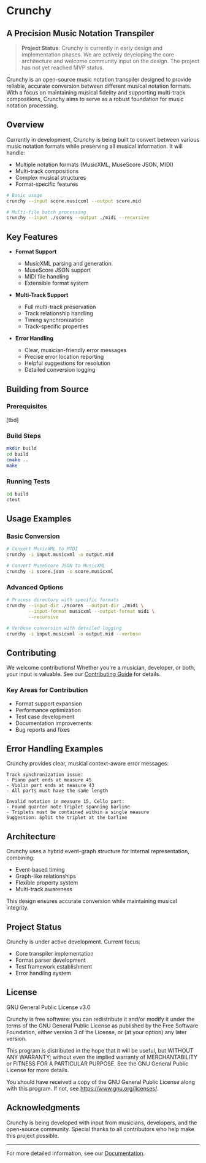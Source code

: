 # Crunchy
## A Precision Music Notation Transpiler

> **Project Status**: Crunchy is currently in early design and implementation phases. We are actively developing the core architecture and welcome community input on the design. The project has not yet reached MVP status.

Crunchy is an open-source music notation transpiler designed to provide reliable, accurate conversion between different musical notation formats. With a focus on maintaining musical fidelity and supporting multi-track compositions, Crunchy aims to serve as a robust foundation for music notation processing.

## Overview

Currently in development, Crunchy is being built to convert between various music notation formats while preserving all musical information. It will handle:
- Multiple notation formats (MusicXML, MuseScore JSON, MIDI)
- Multi-track compositions
- Complex musical structures
- Format-specific features

```bash
# Basic usage
crunchy --input score.musicxml --output score.mid

# Multi-file batch processing
crunchy --input ./scores --output ./midi --recursive
```

## Key Features

- **Format Support**
  - MusicXML parsing and generation
  - MuseScore JSON support
  - MIDI file handling
  - Extensible format system

- **Multi-Track Support**
  - Full multi-track preservation
  - Track relationship handling
  - Timing synchronization
  - Track-specific properties

- **Error Handling**
  - Clear, musician-friendly error messages
  - Precise error location reporting
  - Helpful suggestions for resolution
  - Detailed conversion logging

## Building from Source

### Prerequisites
[tbd]

### Build Steps
```bash
mkdir build
cd build
cmake ..
make
```

### Running Tests
```bash
cd build
ctest
```

## Usage Examples

### Basic Conversion
```bash
# Convert MusicXML to MIDI
crunchy -i input.musicxml -o output.mid

# Convert MuseScore JSON to MusicXML
crunchy -i score.json -o score.musicxml
```

### Advanced Options
```bash
# Process directory with specific formats
crunchy --input-dir ./scores --output-dir ./midi \
        --input-format musicxml --output-format midi \
        --recursive

# Verbose conversion with detailed logging
crunchy -i input.musicxml -o output.mid --verbose
```

## Contributing

We welcome contributions! Whether you're a musician, developer, or both, your input is valuable. See our [Contributing Guide](CONTRIBUTING.md) for details.

### Key Areas for Contribution
- Format support expansion
- Performance optimization
- Test case development
- Documentation improvements
- Bug reports and fixes

## Error Handling Examples

Crunchy provides clear, musical context-aware error messages:

```
Track synchronization issue:
- Piano part ends at measure 45
- Violin part ends at measure 43
- All parts must have the same length
```

```
Invalid notation in measure 15, Cello part:
- Found quarter note triplet spanning barline
- Triplets must be contained within a single measure
Suggestion: Split the triplet at the barline
```

## Architecture

Crunchy uses a hybrid event-graph structure for internal representation, combining:
- Event-based timing
- Graph-like relationships
- Flexible property system
- Multi-track awareness

This design ensures accurate conversion while maintaining musical integrity.

## Project Status

Crunchy is under active development. Current focus:
- Core transpiler implementation
- Format parser development
- Test framework establishment
- Error handling system

## License

GNU General Public License v3.0

Crunchy is free software: you can redistribute it and/or modify it under the terms of the GNU General Public License as published by the Free Software Foundation, either version 3 of the License, or (at your option) any later version.

This program is distributed in the hope that it will be useful, but WITHOUT ANY WARRANTY; without even the implied warranty of MERCHANTABILITY or FITNESS FOR A PARTICULAR PURPOSE. See the GNU General Public License for more details.

You should have received a copy of the GNU General Public License along with this program. If not, see <https://www.gnu.org/licenses/>.

## Acknowledgments

Crunchy is being developed with input from musicians, developers, and the open-source community. Special thanks to all contributors who help make this project possible.

---

For more detailed information, see our [Documentation](docs/readme.md).
